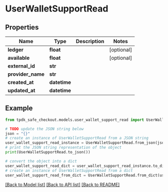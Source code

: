 # UserWalletSupportRead



## Properties

Name | Type | Description | Notes
------------ | ------------- | ------------- | -------------
**ledger** | **float** |  | [optional] 
**available** | **float** |  | [optional] 
**external_id** | **str** |  | 
**provider_name** | **str** |  | 
**created_at** | **datetime** |  | 
**updated_at** | **datetime** |  | 

## Example

```python
from tpdk_safe_checkout.models.user_wallet_support_read import UserWalletSupportRead

# TODO update the JSON string below
json = "{}"
# create an instance of UserWalletSupportRead from a JSON string
user_wallet_support_read_instance = UserWalletSupportRead.from_json(json)
# print the JSON string representation of the object
print(UserWalletSupportRead.to_json())

# convert the object into a dict
user_wallet_support_read_dict = user_wallet_support_read_instance.to_dict()
# create an instance of UserWalletSupportRead from a dict
user_wallet_support_read_from_dict = UserWalletSupportRead.from_dict(user_wallet_support_read_dict)
```
[[Back to Model list]](../README.md#documentation-for-models) [[Back to API list]](../README.md#documentation-for-api-endpoints) [[Back to README]](../README.md)


